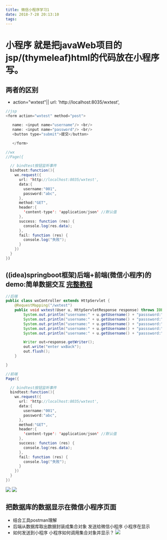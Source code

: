 ```yaml
---
title: 微信小程序学习1
date: 2018-7-28 20:13:10
tags:
---
```







# 小程序 就是把javaWeb项目的jsp/(thymeleaf)html的代码放在小程序写。
## 两者的区别
- action="wxtest"||  url: 'http://localhost:8035/wxtest',
```java
//jsp
<form action="wxtest" method="post">

   name: <input name="username"/> <br/>
   name: <input name="password"/> <br/>
   <button type="submit">提交</button>

   </form>

//wx
//Page({

  // bindtest按钮监听事件
  bindtest:function(){
    wx.request({
      url: 'http://localhost:8035/wxtest',
      data:{
        username:"001",
        password:"abc",
      },
      method:"GET",
      header:{
        'content-type': 'application/json' //默认值
      },
      success: function (res) {
        console.log(res.data);
      },
      fail: function (res) {
        console.log("失败");
      }
    })
  }
})
```

## ((idea)springboot框架)后端+前端(微信小程序)的demo:简单数据交互 [完整教程](https://blog.csdn.net/qq_38391251/article/details/80751619)

```java
//后端
public class wxController extends HttpServlet {
    @RequestMapping("/wxtest")
    public void wxtest(User u, HttpServletResponse response) throws IOException {
        System.out.println("username:" + u.getUsername() + "passsword:" + u.getPassword());
        System.out.println("username:" + u.getUsername() + "passsword:" + u.getPassword());
        System.out.println("username:" + u.getUsername() + "passsword:" + u.getPassword());
        System.out.println("username:" + u.getUsername() + "passsword:" + u.getPassword());
        System.out.println("username:" + u.getUsername() + "passsword:" + u.getPassword());

        Writer out=response.getWriter();
        out.write("enter wxBack");
        out.flush();
    }

}

//前端
Page({

  // bindtest按钮监听事件
  bindtest:function(){
    wx.request({
      url: 'http://localhost:8035/wxtest',
      data:{
        username:"001",
        password:"abc",
      },
      method:"GET",
      header:{
        'content-type': 'application/json' //默认值
      },
      success: function (res) {
        console.log(res.data);
      },
      fail: function (res) {
        console.log("失败");
      }
    })
  }
})
```


![](http://oyj1fkfcr.bkt.clouddn.com/2018-08-10_153037.png)
![](http://oyj1fkfcr.bkt.clouddn.com/2018-08-10_153238.png)

## 把数据库的数据显示在微信小程序页面
- 结合工具postman理解
- 后端从数据库取出数据封装成集合对象 发送给微信小程序 小程序在显示
- 如何发送到小程序 小程序如何调用集合对象并显示？
![](http://oyj1fkfcr.bkt.clouddn.com/2018-08-14_151146.png)
